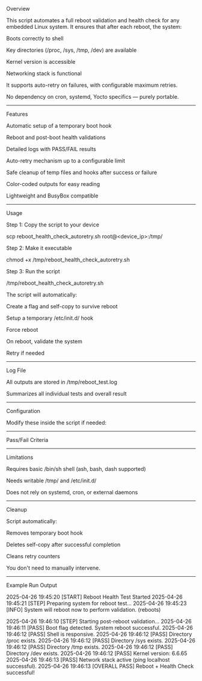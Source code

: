 Overview

This script automates a full reboot validation and health check for any embedded Linux system.
It ensures that after each reboot, the system:

Boots correctly to shell

Key directories (/proc, /sys, /tmp, /dev) are available

Kernel version is accessible

Networking stack is functional


It supports auto-retry on failures, with configurable maximum retries.

No dependency on cron, systemd, Yocto specifics — purely portable.


---

Features

Automatic setup of a temporary boot hook

Reboot and post-boot health validations

Detailed logs with PASS/FAIL results

Auto-retry mechanism up to a configurable limit

Safe cleanup of temp files and hooks after success or failure

Color-coded outputs for easy reading

Lightweight and BusyBox compatible



---

Usage

Step 1: Copy the script to your device

scp reboot_health_check_autoretry.sh root@<device_ip>:/tmp/

Step 2: Make it executable

chmod +x /tmp/reboot_health_check_autoretry.sh

Step 3: Run the script

/tmp/reboot_health_check_autoretry.sh

The script will automatically:

Create a flag and self-copy to survive reboot

Setup a temporary /etc/init.d/ hook

Force reboot

On reboot, validate the system

Retry if needed



---

Log File

All outputs are stored in /tmp/reboot_test.log

Summarizes all individual tests and overall result



---

Configuration

Modify these inside the script if needed:


---

Pass/Fail Criteria


---

Limitations

Requires basic /bin/sh shell (ash, bash, dash supported)

Needs writable /tmp/ and /etc/init.d/

Does not rely on systemd, cron, or external daemons



---

Cleanup

Script automatically:

Removes temporary boot hook

Deletes self-copy after successful completion

Cleans retry counters


You don't need to manually intervene.


---

Example Run Output

2025-04-26 19:45:20 [START] Reboot Health Test Started
2025-04-26 19:45:21 [STEP] Preparing system for reboot test...
2025-04-26 19:45:23 [INFO] System will reboot now to perform validation.
(reboots)

2025-04-26 19:46:10 [STEP] Starting post-reboot validation...
2025-04-26 19:46:11 [PASS] Boot flag detected. System reboot successful.
2025-04-26 19:46:12 [PASS] Shell is responsive.
2025-04-26 19:46:12 [PASS] Directory /proc exists.
2025-04-26 19:46:12 [PASS] Directory /sys exists.
2025-04-26 19:46:12 [PASS] Directory /tmp exists.
2025-04-26 19:46:12 [PASS] Directory /dev exists.
2025-04-26 19:46:12 [PASS] Kernel version: 6.6.65
2025-04-26 19:46:13 [PASS] Network stack active (ping localhost successful).
2025-04-26 19:46:13 [OVERALL PASS] Reboot + Health Check successful!

